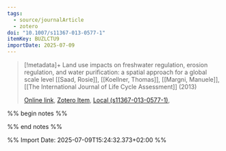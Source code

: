 ```yaml
---
tags:
  - source/journalArticle
  - zotero
doi: "10.1007/s11367-013-0577-1"
itemKey: BUZLCTU9
importDate: 2025-07-09
---
```

>[!metadata]+
> Land use impacts on freshwater regulation, erosion regulation, and water purification: a spatial approach for a global scale level
> [[Saad, Rosie]], [[Koellner, Thomas]], [[Margni, Manuele]], 
> [[The International Journal of Life Cycle Assessment]] (2013)
> 
> [Online link](http://link.springer.com/10.1007/s11367-013-0577-1), [Zotero Item](zotero://select/library/items/BUZLCTU9), [Local (s11367-013-0577-1)](file://C:/Users/aburg/Documents/references/zotero/storage/7JARRPUS/s11367-013-0577-1.pdf), 

%% begin notes %%

%% end notes %%

%% Import Date: 2025-07-09T15:24:32.373+02:00 %%
